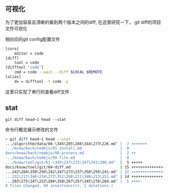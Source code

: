 ## 可视化
为了更加容易且清晰的看到两个版本之间的diff, 在这里研究一下， git diff的项目文件可视化

相对应的git config配置文件
```bash
[core]
	editor = code
[diff]
	tool = code
[difftool "code"]
	cmd = code --wait --diff $LOCAL $REMOTE
[alias]
	dv = difftool -t code -y
```
这里只实现了串行的查看diff文件

## stat
```
git diff head~1 head --stat
```
命令行概览展示修改的文件
```bash
> git diff head~1 head --stat
.../algorithm/data/06-\345\205\266\344\273\226.md" |  7 +++++++
.../know/back/nodejs/01-install.md                 |  0
docs/know/back/nodejs/98-process.md                |  2 ++
.../know/back/nodejs/99-file.md                    |  0
.../know/tool/git/01-\345\237\272\347\241\200.md"  |  5 +++++
docs/know/tool/git/04-diff.md                      | 15 +++++++++++++++       
...242\204\350\256\242\347\273\237\350\256\241.md" | 22 ++++++++++++++++++++++
...232\217\346\234\272\351\200\211\346\213\251.md" | 14 ++++++++++++++        
...203\275\347\232\204\350\267\257\345\276\204.md" |  5 ++++-
9 files changed, 69 insertions(+), 1 deletion(-)
```